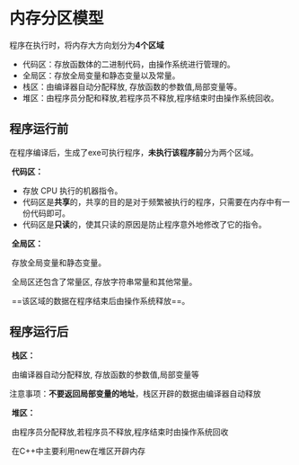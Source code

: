 # 内存分区模型

程序在执行时，将内存大方向划分为**4个区域**

- 代码区：存放函数体的二进制代码，由操作系统进行管理的。
- 全局区：存放全局变量和静态变量以及常量。
- 栈区：由编译器自动分配释放, 存放函数的参数值,局部变量等。
- 堆区：由程序员分配和释放,若程序员不释放,程序结束时由操作系统回收。



##  程序运行前

​	在程序编译后，生成了exe可执行程序，**未执行该程序前**分为两个区域。

​	**代码区：**

+ 存放 CPU 执行的机器指令。
+ 代码区是**共享**的，共享的目的是对于频繁被执行的程序，只需要在内存中有一份代码即可。
+ 代码区是**只读**的，使其只读的原因是防止程序意外地修改了它的指令。

​	**全局区：**

​		存放全局变量和静态变量。

​		全局区还包含了常量区, 存放字符串常量和其他常量。

​		==该区域的数据在程序结束后由操作系统释放==。



## 程序运行后

​	**栈区：**

​		由编译器自动分配释放, 存放函数的参数值,局部变量等

​		注意事项：**不要返回局部变量的地址**，栈区开辟的数据由编译器自动释放

​	**堆区：**

​		由程序员分配释放,若程序员不释放,程序结束时由操作系统回收

​		在C++中主要利用new在堆区开辟内存
